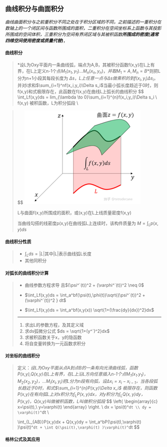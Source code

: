 ## 曲线积分与曲面积分

*曲线曲面积分与之前重积分不同之处在于积分区域的不同，之前描述的一重积分在数轴上的一个闭区间与函数所围成的面积，二重积分在空间坐标系上函数与其投影所围成的空间体积，三重积分为空间有界闭区域与其被积函数**所围成的密度(通常四维空间使用密度或质量代替)***，

#### **曲线积分**

> *设L为Oxy平面内一条曲线弧，端点为A,B，其被积分函数f(x,y)在L上有界，在L上定义n-1个点$M_1(x_1,y_1) ... M_n(x_n,y_n)，并取M_1=A,M_n=B$*则把L分为n+1小段其每段长度为 $\Delta s，L上任意一点与\Delta s做乘积的到 f(x_i,y_i)\Delta s_i$，并对i求和$\sum_{i=1}^nf(x_i,y_i)\Delta s_i$当最小弧长度趋近于0时，则f(x,y)和式极限存在，此函数在f(x,y)在曲线L上弧长的曲线积分 
> $$
> \int_Lf(x,y)ds = lim_{\lambda \to 0}\sum_{i=1}^{n}f(x_i,y_i)\Delta s_i \\
> f(x,y) 被积函数，L为积分弧段 \\ 

> $$
> ![image-20220724102158800](img\image-20220724102158800.png) 
>
> L与曲面f(x,y)所围成的面积，或(x,y)在L上线质量密度f(x,y)
>
> 当曲线勾搭的线密度p(x,y)在曲线弧L上连续时，该构件质量为 $M=\int_Lp(x,y)ds$

#### **曲线积分性质**

> - $\int_Lds =|L|$其中|L|表示曲线弧L长度
> - 其他同积分

#### **对弧长的曲线积分计算**

> - 曲线参数方程求导 且$(\psi^`(t))^2 + (\varphi^`(t))^2 \neq 0$
>
> - $\int_Lf(x,y)ds = \int_a^bf(\psi(t),\phi(t))\sqrt{(\psi^`(t))^2 + (\varphi^`(t))^2 } dt$
>
> - $\int_Lf(x,y)ds = \int_a^bf(x,y(x)) \sqrt{1+(\frac{dy}{dx})^2}dx$
>
> ---
>
> 1. 求出L的参数方程，及其定义域
> 2. 求ds弧微分公式 $ds = \sqrt{1+(y^`)^2}dx$
> 3. 求被积函数关于x，y的隐函数
> 4. 将自变量转换为一元函数求积分

#### **对坐标的曲线积分**

> 定义：*设L为Oxy平面从点A到点B的一条有向光滑曲线弧，函数P(x,y),Q(x,y)在L上有界，在L上沿L方向任意插入n-1个点$M_1(x_1.y_1)，M_2(x_2,y_2)，...M_i(x_i,y_i)$把L分为n段有向弧，设$\Delta x_i = x_i -x_{i-1}$，当各段弧长趋近于0时，和式$\sum_{i=1}^{n}P(x,y)\Delta x_i$ 极限存在，则函数P(x,y)在有向弧L上对x积分为$\int_LP(x,y)dx$，对y积分为$\int_LQ(x,y)dy$，P(x,y)，Q(x,y)叫做被积函数，L叫做积分弧段*
> $$
> \left\{
> 	\begin{array}{c}
> 		x=\psi(t),\\
> 		y=\varphi(t) 
> 	\end{array}
> \right. \\ 
> dx = \psi(t)^`dt \\
> dy = \varphi(t)^`dt \\
> 
> \int_{L_{AB}}P(x,y)dx + Q(x,y)dy = \int_a^bP(\psi(t),\varphi(t) )\psi(t)^`dt + \int Q(\psi(t),\varphi(t) )\varphi(t)^`dt 
> $$

#### **格林公式及其应用**

> 





